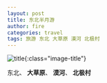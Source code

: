 ```yaml
---
layout: post
title: 东北半月游
author: fire
categories: travel 
tags: 旅游 东北 大草原 漠河 北极村
---
```


![title](https://image.sideproject.cn/titlex/title_029.jpg){:class="image-title"}

东北、 **大草原**、 **漠河**、 **北极村**